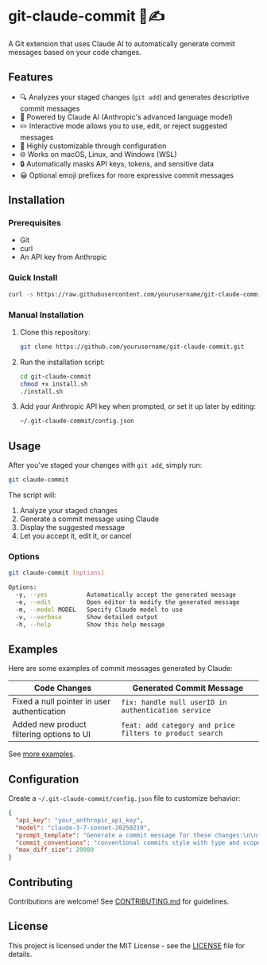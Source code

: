 # git-claude-commit 🤖✍️

A Git extension that uses Claude AI to automatically generate commit messages based on your code changes.

## Features

- 🔍 Analyzes your staged changes (`git add`) and generates descriptive commit messages
- 🤖 Powered by Claude AI (Anthropic's advanced language model)
- ✏️ Interactive mode allows you to use, edit, or reject suggested messages
- 🔧 Highly customizable through configuration
- 🌐 Works on macOS, Linux, and Windows (WSL)
- 🔒 Automatically masks API keys, tokens, and sensitive data
- 😀 Optional emoji prefixes for more expressive commit messages

## Installation

### Prerequisites

- Git
- curl
- An API key from Anthropic

### Quick Install

```bash
curl -s https://raw.githubusercontent.com/yourusername/git-claude-commit/main/install.sh | bash
```

### Manual Installation

1. Clone this repository:
   ```bash
   git clone https://github.com/yourusername/git-claude-commit.git
   ```

2. Run the installation script:
   ```bash
   cd git-claude-commit
   chmod +x install.sh
   ./install.sh
   ```

3. Add your Anthropic API key when prompted, or set it up later by editing:
   ```bash
   ~/.git-claude-commit/config.json
   ```

## Usage

After you've staged your changes with `git add`, simply run:

```bash
git claude-commit
```

The script will:
1. Analyze your staged changes
2. Generate a commit message using Claude
3. Display the suggested message
4. Let you accept it, edit it, or cancel

### Options

```bash
git claude-commit [options]

Options:
  -y, --yes           Automatically accept the generated message
  -e, --edit          Open editor to modify the generated message
  -m, --model MODEL   Specify Claude model to use
  -v, --verbose       Show detailed output
  -h, --help          Show this help message
```

## Examples

Here are some examples of commit messages generated by Claude:

| Code Changes | Generated Commit Message |
|--------------|--------------------------|
| Fixed a null pointer in user authentication | `fix: handle null userID in authentication service` |
| Added new product filtering options to UI | `feat: add category and price filters to product search` |

See [more examples](docs/EXAMPLES.md).

## Configuration

Create a `~/.git-claude-commit/config.json` file to customize behavior:

```json
{
  "api_key": "your_anthropic_api_key",
  "model": "claude-3-7-sonnet-20250219",
  "prompt_template": "Generate a commit message for these changes:\n\n{diff}\n\nFollow these conventions: {conventions}",
  "commit_conventions": "conventional commits style with type and scope",
  "max_diff_size": 20000
}
```

## Contributing

Contributions are welcome! See [CONTRIBUTING.md](CONTRIBUTING.md) for guidelines.

## License

This project is licensed under the MIT License - see the [LICENSE](LICENSE) file for details.